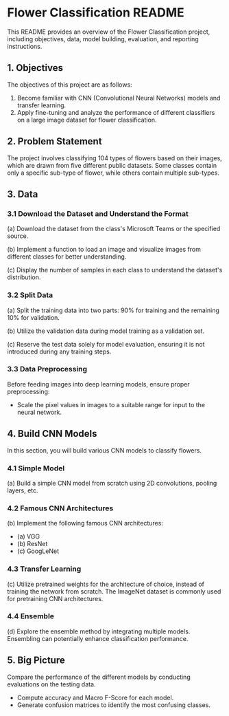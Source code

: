 # Flower Classification README

This README provides an overview of the Flower Classification project, including objectives, data, model building, evaluation, and reporting instructions.

## 1. Objectives
The objectives of this project are as follows:
1. Become familiar with CNN (Convolutional Neural Networks) models and transfer learning.
2. Apply fine-tuning and analyze the performance of different classifiers on a large image dataset for flower classification.

## 2. Problem Statement
The project involves classifying 104 types of flowers based on their images, which are drawn from five different public datasets. Some classes contain only a specific sub-type of flower, while others contain multiple sub-types.

## 3. Data
### 3.1 Download the Dataset and Understand the Format
(a) Download the dataset from the class's Microsoft Teams or the specified source.

(b) Implement a function to load an image and visualize images from different classes for better understanding.

(c) Display the number of samples in each class to understand the dataset's distribution.

### 3.2 Split Data
(a) Split the training data into two parts: 90% for training and the remaining 10% for validation.

(b) Utilize the validation data during model training as a validation set.

(c) Reserve the test data solely for model evaluation, ensuring it is not introduced during any training steps.

### 3.3 Data Preprocessing
Before feeding images into deep learning models, ensure proper preprocessing:

- Scale the pixel values in images to a suitable range for input to the neural network.

## 4. Build CNN Models
In this section, you will build various CNN models to classify flowers.

### 4.1 Simple Model
(a) Build a simple CNN model from scratch using 2D convolutions, pooling layers, etc.

### 4.2 Famous CNN Architectures
(b) Implement the following famous CNN architectures:
- (a) VGG
- (b) ResNet
- (c) GoogLeNet

### 4.3 Transfer Learning
(c) Utilize pretrained weights for the architecture of choice, instead of training the network from scratch. The ImageNet dataset is commonly used for pretraining CNN architectures.

### 4.4 Ensemble
(d) Explore the ensemble method by integrating multiple models. Ensembling can potentially enhance classification performance.

## 5. Big Picture
Compare the performance of the different models by conducting evaluations on the testing data.

- Compute accuracy and Macro F-Score for each model.
- Generate confusion matrices to identify the most confusing classes.
